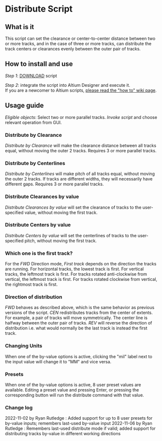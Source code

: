 # Distribute Script

## What is it
This script can set the clearance or center-to-center distance between two or more tracks, and in the case of three or more tracks, can distribute the track centers or clearances evenly between the outer pair of tracks.

## How to install and use
_Step 1_: [DOWNLOAD](https://minhaskamal.github.io/DownGit/#/home?url=https://github.com/RnDMonkey/scripts-libraries/new/Update-Distribute-script/Distribute) script

_Step 2_: integrate the script into Altium Designer and execute it.\
If you are a newcomer to Altium scripts, [please read the "how to" wiki page](https://github.com/Altium-Designer-addons/scripts-libraries/wiki/HowTo_execute_scripts).

## Usage guide
_Eligible objects_: Select two or more parallel tracks.
_Invoke script_ and choose relevant operation from GUI.
### Distribute by Clearance
_Distribute by Clearance_ will make the clearance distance between all tracks equal, without moving the outer 2 tracks. Requires 3 or more parallel tracks.
### Distribute by Centerlines
_Distribute by Centerlines_ will make pitch of all tracks equal, without moving the outer 2 tracks. If tracks are different widths, they will necessarily have different gaps. Requires 3 or more parallel tracks.
### Distribute Clearances by value
_Distribute Clearances by value_ will set the clearance of tracks to the user-specified value, without moving the first track.
### Distribute Centers by value
_Distribute Centers by value_ will set the centerlines of tracks to the user-specified pitch, without moving the first track.
### Which one is the first track?
For the _FWD_ Direction mode, _First track_ depends on the direction the tracks are running. 
For horizontal tracks, the lowest track is first.
For vertical tracks, the leftmost track is first.
For tracks rotated anti-clockwise from vertical, the leftmost track is first.
For tracks rotated clockwise from vertical, the rightmost track is first.
### Direction of distribution
_FWD_ behaves as described above, which is the same behavior as previous versions of the script.
_CEN_ redistributes tracks from the center of extents. For example, a pair of tracks will move symmetrically. The center line is halfway between the outer pair of tracks.
_REV_ will reverse the direction of distribution i.e. what would normally be the last track is instead the first track.
### Changing Units
When one of the by-value options is active, clicking the "mil" label next to the input value will change it to "MM" and vice versa.
### Presets
When one of the by-value options is active, 8 user preset values are available. Editing a preset value and pressing Enter, or pressing the corresponding button will run the distribute command with that value.
### Change log
2022-11-02 by Ryan Rutledge : Added support for up to 8 user presets for by-value inputs; remembers last-used by-value input
2022-11-06 by Ryan Rutledge : Remembers last-used distribute mode if valid; added support for distributing tracks by-value in different working directions
